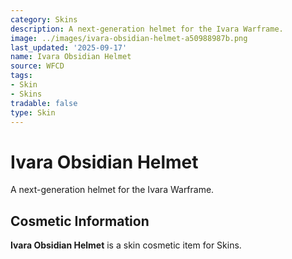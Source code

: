 ```yaml
---
category: Skins
description: A next-generation helmet for the Ivara Warframe.
image: ../images/ivara-obsidian-helmet-a50988987b.png
last_updated: '2025-09-17'
name: Ivara Obsidian Helmet
source: WFCD
tags:
- Skin
- Skins
tradable: false
type: Skin
---
```


# Ivara Obsidian Helmet

A next-generation helmet for the Ivara Warframe.

## Cosmetic Information

**Ivara Obsidian Helmet** is a skin cosmetic item for Skins.

